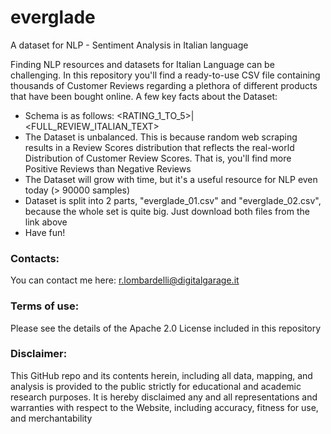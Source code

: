 # everglade
A dataset for NLP - Sentiment Analysis in Italian language

Finding NLP resources and datasets for Italian Language can be challenging. In this repository you'll find a ready-to-use CSV file containing thousands of Customer Reviews regarding a plethora of different products that have been bought online. A few key facts about the Dataset:

- Schema is as follows: <RATING_1_TO_5>|<FULL_REVIEW_ITALIAN_TEXT>
- The Dataset is unbalanced. This is because random web scraping results in a Review Scores distribution that reflects the real-world Distribution of Customer Review Scores. That is, you'll find more Positive Reviews than Negative Reviews
- The Dataset will grow with time, but it's a useful resource for NLP even today (> 90000 samples)
- Dataset is split into 2 parts, "everglade_01.csv" and "everglade_02.csv", because the whole set is quite big. Just download both files from the link above
- Have fun!

### Contacts:
You can contact me here:
r.lombardelli@digitalgarage.it

### Terms of use:
Please see the details of the Apache 2.0 License included in this repository

### Disclaimer:
This GitHub repo and its contents herein, including all data, mapping, and analysis is provided to the public strictly for educational and academic research purposes. It is hereby disclaimed any and all representations and warranties with respect to the Website, including accuracy, fitness for use, and merchantability
